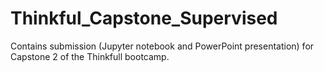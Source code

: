# Thinkful_Capstone_Supervised
Contains submission (Jupyter notebook and PowerPoint presentation) for Capstone 2 of the Thinkfull bootcamp.
